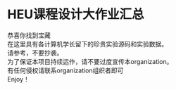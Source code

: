 # HEU课程设计大作业汇总

恭喜你找到宝藏  
在这里具有各计算机学长留下的珍贵实验源码和实验数据。  
请参考，不要抄袭。  
为了保证本项目持续运作，请不要过度宣传本organization。  
有任何侵权请联系organization组织者即可  
Enjoy！  
